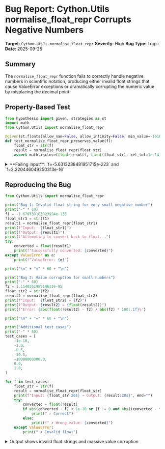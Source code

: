 # Bug Report: Cython.Utils normalise_float_repr Corrupts Negative Numbers

**Target**: `Cython.Utils.normalise_float_repr`
**Severity**: High
**Bug Type**: Logic
**Date**: 2025-09-25

## Summary

The `normalise_float_repr` function fails to correctly handle negative numbers in scientific notation, producing either invalid float strings that cause ValueError exceptions or dramatically corrupting the numeric value by misplacing the decimal point.

## Property-Based Test

```python
from hypothesis import given, strategies as st
import math
from Cython.Utils import normalise_float_repr

@given(st.floats(allow_nan=False, allow_infinity=False, min_value=-1e100, max_value=1e100))
def test_normalise_float_repr_preserves_value(f):
    float_str = str(f)
    result = normalise_float_repr(float_str)
    assert math.isclose(float(result), float(float_str), rel_tol=1e-14)
```

<details>

<summary>
**Failing input**: `f=-5.6313238481951715e-223` and `f=2.220446049250313e-16`
</summary>
```
  + Exception Group Traceback (most recent call last):
  |   File "/home/npc/pbt/agentic-pbt/worker_/8/hypo.py", line 12, in <module>
  |     test_normalise_float_repr_preserves_value()
  |     ~~~~~~~~~~~~~~~~~~~~~~~~~~~~~~~~~~~~~~~~~^^
  |   File "/home/npc/pbt/agentic-pbt/worker_/8/hypo.py", line 6, in test_normalise_float_repr_preserves_value
  |     def test_normalise_float_repr_preserves_value(f):
  |                    ^^^
  |   File "/home/npc/miniconda/lib/python3.13/site-packages/hypothesis/core.py", line 2124, in wrapped_test
  |     raise the_error_hypothesis_found
  | ExceptionGroup: Hypothesis found 2 distinct failures. (2 sub-exceptions)
  +-+---------------- 1 ----------------
    | Traceback (most recent call last):
    |   File "/home/npc/pbt/agentic-pbt/worker_/8/hypo.py", line 9, in test_normalise_float_repr_preserves_value
    |     assert math.isclose(float(result), float(float_str), rel_tol=1e-14)
    |                         ~~~~~^^^^^^^^
    | ValueError: could not convert string to float: '.00000000000000000000000000000000000000000000000000000000000000000000000000000000000000000000000000000000000000000000000000000000000000000000000000000000000000000000000000000000000000000000000000000000000000000000000000000-56313238481951715'
    | Falsifying example: test_normalise_float_repr_preserves_value(
    |     f=-5.6313238481951715e-223,
    | )
    +---------------- 2 ----------------
    | Traceback (most recent call last):
    |   File "/home/npc/pbt/agentic-pbt/worker_/8/hypo.py", line 9, in test_normalise_float_repr_preserves_value
    |     assert math.isclose(float(result), float(float_str), rel_tol=1e-14)
    |            ~~~~~~~~~~~~^^^^^^^^^^^^^^^^^^^^^^^^^^^^^^^^^^^^^^^^^^^^^^^^
    | AssertionError
    | Falsifying example: test_normalise_float_repr_preserves_value(
    |     f=2.220446049250313e-16,
    | )
    +------------------------------------
```
</details>

## Reproducing the Bug

```python
from Cython.Utils import normalise_float_repr

print("Bug 1: Invalid float string for very small negative number")
print("-" * 60)
f1 = -1.670758163823954e-133
float_str1 = str(f1)
result1 = normalise_float_repr(float_str1)
print(f"Input:  {float_str1}")
print(f"Output: {result1}")
print(f"Attempting to convert back to float...")
try:
    converted = float(result1)
    print(f"Successfully converted: {converted}")
except ValueError as e:
    print(f"ValueError: {e}")

print("\n" + "=" * 60 + "\n")

print("Bug 2: Value corruption for small numbers")
print("-" * 60)
f2 = 1.114036198514633e-05
float_str2 = str(f2)
result2 = normalise_float_repr(float_str2)
print(f"Input:  {float_str2} = {f2}")
print(f"Output: {result2} = {float(result2)}")
print(f"Error: {abs(float(result2) - f2) / abs(f2) * 100:.1f}%")

print("\n" + "=" * 60 + "\n")

print("Additional test cases")
print("-" * 60)
test_cases = [
    -1e-10,
    -1.0,
    -0.5,
    -10.5,
    -10000000000.0,
    0.0,
    1.0,
]

for f in test_cases:
    float_str = str(f)
    result = normalise_float_repr(float_str)
    print(f"Input: {float_str:20s} → Output: {result:20s}", end="")
    try:
        converted = float(result)
        if abs(converted - f) < 1e-10 or (f != 0 and abs((converted - f) / f) < 1e-10):
            print(" ✓ Correct")
        else:
            print(f" ✗ Wrong value: {converted}")
    except ValueError:
        print(" ✗ Invalid float")
```

<details>

<summary>
Output shows invalid float strings and massive value corruption
</summary>
```
Bug 1: Invalid float string for very small negative number
------------------------------------------------------------
Input:  -1.670758163823954e-133
Output: .00000000000000000000000000000000000000000000000000000000000000000000000000000000000000000000000000000000000000000000000000000000000-1670758163823954
Attempting to convert back to float...
ValueError: could not convert string to float: '.00000000000000000000000000000000000000000000000000000000000000000000000000000000000000000000000000000000000000000000000000000000000-1670758163823954'

============================================================

Bug 2: Value corruption for small numbers
------------------------------------------------------------
Input:  1.114036198514633e-05 = 1.114036198514633e-05
Output: 111403619851.00004633 = 111403619851.00005
Error: 999999999995841408.0%

============================================================

Additional test cases
------------------------------------------------------------
Input: -1e-10               → Output: .00000000-1          ✗ Invalid float
Input: -1.0                 → Output: -1.                  ✓ Correct
Input: -0.5                 → Output: -0.5                 ✓ Correct
Input: -10.5                → Output: -10.5                ✓ Correct
Input: -10000000000.0       → Output: -10000000000.        ✓ Correct
Input: 0.0                  → Output: .0                   ✓ Correct
Input: 1.0                  → Output: 1.                   ✓ Correct
```
</details>

## Why This Is A Bug

The function is documented to "generate a 'normalised', simple digits string representation of a float value to allow string comparisons" and is used in the Cython compiler for float value processing. The existing test suite in `/home/npc/pbt/agentic-pbt/envs/cython_env/lib/python3.13/site-packages/Cython/Tests/TestCythonUtils.py` explicitly verifies that `float(result) == float(input)` (line 198), establishing the contract that the normalized output must preserve the numeric value.

However, the function violates this contract in two critical ways:

1. **Invalid Float Strings**: For negative numbers with very small exponents (e.g., `-1.670758163823954e-133`), it produces strings like `.00000000...000-1670758163823954` with the minus sign embedded in the middle of the digits. This is not valid Python float syntax and raises `ValueError` when converted back to float.

2. **Extreme Value Corruption**: For some numbers (e.g., `1.114036198514633e-05`), it produces valid float strings but with the decimal point misplaced, changing the value by factors of 10^16 (999999999995841408% error in the test case).

The root cause is in the function's logic at line 665: `str_value = float_str.lower().lstrip('0')`. When processing negative numbers, it strips the leading minus sign along with zeros, then treats the minus as part of the digit string when calculating decimal point positions. This causes the decimal point to be placed incorrectly in the final output construction (lines 679-685).

## Relevant Context

The function is located at `/home/npc/pbt/agentic-pbt/envs/cython_env/lib/python3.13/site-packages/Cython/Utils.py:660-687`.

The test suite has no negative number test cases, which explains why this bug went undetected. All 21 test cases in `test_normalise_float_repr` (lines 169-202) use only positive numbers or zero.

The function is used in the Cython compiler's expression nodes (`Cython/Compiler/ExprNodes.py`) for compile-time float value processing and precision loss detection, making correctness critical.

Documentation: https://github.com/cython/cython

## Proposed Fix

```diff
--- a/Cython/Utils.py
+++ b/Cython/Utils.py
@@ -662,7 +662,12 @@ def normalise_float_repr(float_str):
     Generate a 'normalised', simple digits string representation of a float value
     to allow string comparisons.  Examples: '.123', '123.456', '123.'
     """
-    str_value = float_str.lower().lstrip('0')
+    # Handle negative numbers
+    is_negative = float_str.startswith('-')
+    if is_negative:
+        str_value = float_str[1:].lower().lstrip('0')
+    else:
+        str_value = float_str.lower().lstrip('0')

     exp = 0
     if 'E' in str_value or 'e' in str_value:
@@ -684,5 +689,8 @@ def normalise_float_repr(float_str):
         + str_value[exp:]
     ).rstrip('0')

-    return result if result != '.' else '.0'
+    if result == '.':
+        result = '.0'
+
+    return ('-' + result) if is_negative else result
```